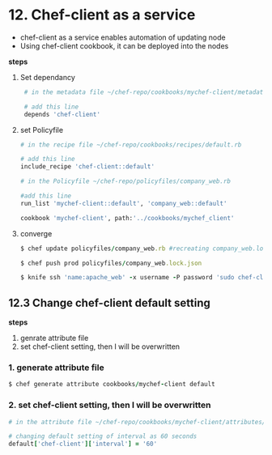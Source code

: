 # 12. Chef-client as a service
* chef-client as a service enables automation of updating node
* Using chef-client cookbook, it can be deployed into the nodes

**steps**

1. Set dependancy
   ```ruby
    # in the metadata file ~/chef-repo/cookbooks/mychef-client/metadata.rb

    # add this line
    depends 'chef-client'

   ```
2. set Policyfile
    ```ruby
    # in the recipe file ~/chef-repo/cookbooks/recipes/default.rb
    
    # add this line
    include_recipe 'chef-client::default'
    ```

    ```ruby
    # in the Policyfile ~/chef-repo/policyfiles/company_web.rb

    #add this line
    run_list 'mychef-client::default', 'company_web::default'
    
    cookbook 'mychef-client', path:'../cookbooks/mychef_client'
    ```
3. converge
    ```ruby
    $ chef update policyfiles/company_web.rb #recreating company_web.lock.json

    $ chef push prod policyfiles/company_web.lock.json

    $ knife ssh 'name:apache_web' -x username -P password 'sudo chef-client'
    ```

## 12.3 Change chef-client default setting

**steps**
1. genrate attribute file
2. set chef-client setting, then I will be overwritten

### 1. generate attribute file
```ruby
$ chef generate attribute cookbooks/mychef-client default

``` 

### 2. set chef-client setting, then I will be overwritten
```ruby
# in the attribute file ~/chef-repo/cookbooks/mychef-client/attributes/default.rb

# changing default setting of interval as 60 seconds
default['chef-client']['interval'] = '60'

```
